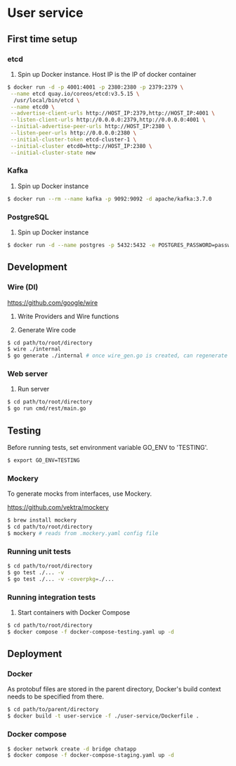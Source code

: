 # User service

## First time setup

### etcd

1. Spin up Docker instance. Host IP is the IP of docker container

```sh
$ docker run -d -p 4001:4001 -p 2380:2380 -p 2379:2379 \
 --name etcd quay.io/coreos/etcd:v3.5.15 \
  /usr/local/bin/etcd \
 --name etcd0 \
 --advertise-client-urls http://HOST_IP:2379,http://HOST_IP:4001 \
 --listen-client-urls http://0.0.0.0:2379,http://0.0.0.0:4001 \
 --initial-advertise-peer-urls http://HOST_IP:2380 \
 --listen-peer-urls http://0.0.0.0:2380 \
 --initial-cluster-token etcd-cluster-1 \
 --initial-cluster etcd0=http://HOST_IP:2380 \
 --initial-cluster-state new
```

### Kafka

1. Spin up Docker instance

```sh
$ docker run --rm --name kafka -p 9092:9092 -d apache/kafka:3.7.0
```

### PostgreSQL

1. Spin up Docker instance

```sh
$ docker run -d --name postgres -p 5432:5432 -e POSTGRES_PASSWORD=password postgres:16.4
```

## Development

### Wire (DI)

https://github.com/google/wire

1. Write Providers and Wire functions

2. Generate Wire code

```sh
$ cd path/to/root/directory
$ wire ./internal
$ go generate ./internal # once wire_gen.go is created, can regenerate using this
```

### Web server

1. Run server

```sh
$ cd path/to/root/directory
$ go run cmd/rest/main.go
```

## Testing

Before running tests, set environment variable GO_ENV to 'TESTING'.

```sh
$ export GO_ENV=TESTING
```

### Mockery

To generate mocks from interfaces, use Mockery.

https://github.com/vektra/mockery

```sh
$ brew install mockery
$ cd path/to/root/directory
$ mockery # reads from .mockery.yaml config file
```

### Running unit tests

```sh
$ cd path/to/root/directory
$ go test ./... -v
$ go test ./... -v -coverpkg=./...
```

### Running integration tests

1. Start containers with Docker Compose

```sh
$ cd path/to/root/directory
$ docker compose -f docker-compose-testing.yaml up -d
```

## Deployment

### Docker

As protobuf files are stored in the parent directory, Docker's build context needs to be specified from there.

```sh
$ cd path/to/parent/directory
$ docker build -t user-service -f ./user-service/Dockerfile .
```

### Docker compose

```sh
$ docker network create -d bridge chatapp
$ docker compose -f docker-compose-staging.yaml up -d
```

